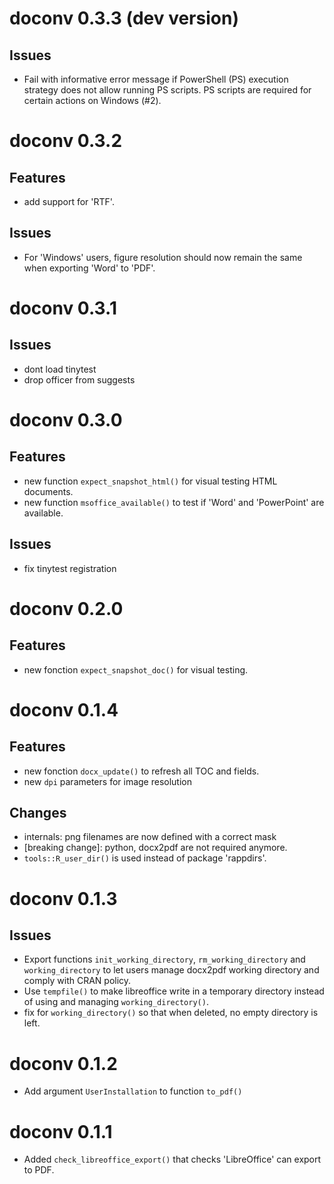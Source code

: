 # doconv 0.3.3 (dev version)

## Issues

- Fail with informative error message if PowerShell (PS) execution strategy does not allow
  running PS scripts. PS scripts are required for certain actions on Windows (#2).

# doconv 0.3.2

## Features

- add support for 'RTF'.

## Issues

- For 'Windows' users, figure resolution should now remain the same
when exporting 'Word' to 'PDF'.

# doconv 0.3.1

## Issues

- dont load tinytest
- drop officer from suggests

# doconv 0.3.0

## Features

* new function `expect_snapshot_html()` for visual testing HTML documents.
* new function `msoffice_available()` to test if 'Word' and 'PowerPoint'
are available.

## Issues

* fix tinytest registration


# doconv 0.2.0

## Features

* new fonction `expect_snapshot_doc()` for visual testing.

# doconv 0.1.4

## Features

* new fonction `docx_update()` to refresh all TOC and fields.
* new `dpi` parameters for image resolution

## Changes

* internals: png filenames are now defined with a correct mask
* [breaking change]: python, docx2pdf are not required anymore. 
* `tools::R_user_dir()` is used instead of package 'rappdirs'.

# doconv 0.1.3

## Issues

* Export functions `init_working_directory`, `rm_working_directory` and `working_directory` 
to let users manage docx2pdf working directory and comply with CRAN policy.
* Use `tempfile()` to make libreoffice write in a temporary directory instead of 
using and managing `working_directory()`.
* fix for `working_directory()` so that when deleted, no empty directory is left.

# doconv 0.1.2

* Add argument `UserInstallation` to function `to_pdf()`

# doconv 0.1.1

* Added `check_libreoffice_export()` that checks 'LibreOffice' can export to PDF.

